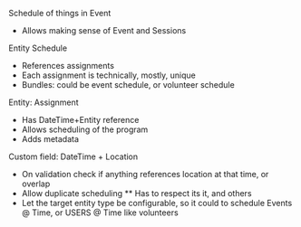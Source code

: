 Schedule of things in Event
* Allows making sense of Event and Sessions

Entity Schedule
* References assignments
* Each assignment is technically, mostly, unique
* Bundles: could be event schedule, or volunteer schedule

Entity: Assignment
* Has DateTime+Entity reference
* Allows scheduling of the program
* Adds metadata

Custom field: DateTime + Location
* On validation check if anything references location at that time, or overlap
* Allow duplicate scheduling
** Has to respect its it, and others
* Let the target entity type be configurable, so it could to schedule Events @ Time, or USERS @ Time like volunteers